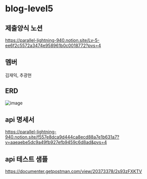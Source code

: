 ﻿# blog-level5
 
## 제출양식 노션
https://parallel-lightning-940.notion.site/Lv-5-ee6f2c5572a3474e958961b0c0018772?pvs=4
 
## 멤버
김재익, 추광현

## ERD
![image](https://github.com/Eulga/blog-level3/assets/63146118/a1991fa9-b678-4b99-8184-1789b35a0528)

## api 명세서
https://parallel-lightning-940.notion.site/f557e8dca9d444ca8ecd88a7e1b631a7?v=aaeaebe5dc9a49fb927efb9459c6d8ad&pvs=4

## api 테스트 샘플
https://documenter.getpostman.com/view/20373378/2s93zFXKTV

